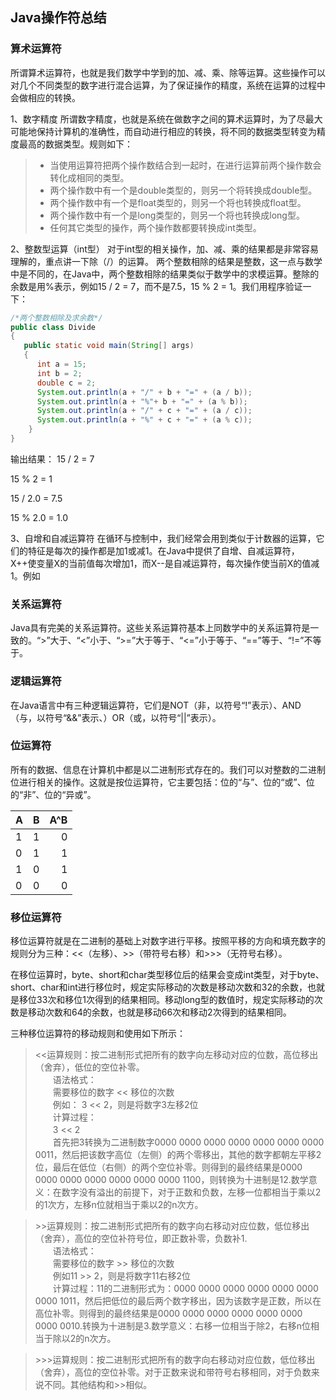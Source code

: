 ## Java操作符总结

### 算术运算符
所谓算术运算符，也就是我们数学中学到的加、减、乘、除等运算。这些操作可以对几个不同类型的数字进行混合运算，为了保证操作的精度，系统在运算的过程中会做相应的转换。

1、数字精度
所谓数字精度，也就是系统在做数字之间的算术运算时，为了尽最大可能地保持计算机的准确性，而自动进行相应的转换，将不同的数据类型转变为精度最高的数据类型。规则如下：
> * 当使用运算符把两个操作数结合到一起时，在进行运算前两个操作数会转化成相同的类型。
> * 两个操作数中有一个是double类型的，则另一个将转换成double型。
> * 两个操作数中有一个是float类型的，则另一个将也转换成float型。
> * 两个操作数中有一个是long类型的，则另一个将也转换成long型。
> * 任何其它类型的操作，两个操作数都要转换成int类型。

2、整数型运算（int型）
对于int型的相关操作，加、减、乘的结果都是非常容易理解的，重点讲一下除（/）的运算。
两个整数相除的结果是整数，这一点与数学中是不同的，在Java中，两个整数相除的结果类似于数学中的求模运算。整除的余数是用%表示，例如15 / 2 = 7，而不是7.5，15 % 2 = 1。我们用程序验证一下：
``` java
/*两个整数相除及求余数*/  
public class Divide  
{  
   public static void main(String[] args)  
   {  
      int a = 15;  
      int b = 2;  
      double c = 2;  
      System.out.println(a + "/" + b + "=" + (a / b));  
      System.out.println(a + "%"+ b + "=" + (a % b));  
      System.out.println(a + "/" + c + "=" + (a / c));  
      System.out.println(a + "%" + c + "=" + (a % c));  
    }  
}  
```
输出结果：
 15 / 2 = 7
 
 15 % 2 = 1
 
 15 / 2.0  =  7.5
 
 15 % 2.0 = 1.0
 
 3、自增和自减运算符
在循环与控制中，我们经常会用到类似于计数器的运算，它们的特征是每次的操作都是加1或减1。在Java中提供了自增、自减运算符，X++使变量X的当前值每次增加1，而X--是自减运算符，每次操作使当前X的值减1。例如
 
### 关系运算符
Java具有完美的关系运算符。这些关系运算符基本上同数学中的关系运算符是一致的。“>”大于、“<”小于、“>=”大于等于、“<=”小于等于、“==”等于、“!=”不等于。

### 逻辑运算符
在Java语言中有三种逻辑运算符，它们是NOT（非，以符号“!”表示）、AND（与，以符号“&&”表示、）OR（或，以符号“||”表示）。

### 位运算符
所有的数据、信息在计算机中都是以二进制形式存在的。我们可以对整数的二进制位进行相关的操作。这就是按位运算符，它主要包括：位的“与”、位的“或”、位的“非”、位的“异或”。

| A       | B       | A^B    |
| ------- |:-------:| ------:|
| 1       | 1       | 0      |
| 0       | 1       | 1      |
| 1       | 0       | 1      |
| 0       | 0       | 0      |

### 移位运算符
移位运算符就是在二进制的基础上对数字进行平移。按照平移的方向和填充数字的规则分为三种：<<（左移）、>>（带符号右移）和>>>（无符号右移）。

在移位运算时，byte、short和char类型移位后的结果会变成int类型，对于byte、short、char和int进行移位时，规定实际移动的次数是移动次数和32的余数，也就是移位33次和移位1次得到的结果相同。移动long型的数值时，规定实际移动的次数是移动次数和64的余数，也就是移动66次和移动2次得到的结果相同。

三种移位运算符的移动规则和使用如下所示：
> <<运算规则：按二进制形式把所有的数字向左移动对应的位数，高位移出（舍弃），低位的空位补零。<br/>
　　语法格式：<br/>
　　需要移位的数字 << 移位的次数<br/>
　　例如： 3 << 2，则是将数字3左移2位<br/>
　　计算过程：<br/>
　　3 << 2<br/>
　　首先把3转换为二进制数字0000 0000 0000 0000 0000 0000 0000 0011，然后把该数字高位（左侧）的两个零移出，其他的数字都朝左平移2位，最后在低位（右侧）的两个空位补零。则得到的最终结果是0000 0000 0000 0000 0000 0000 0000 1100，则转换为十进制是12.数学意义：在数字没有溢出的前提下，对于正数和负数，左移一位都相当于乘以2的1次方，左移n位就相当于乘以2的n次方。


> \>>运算规则：按二进制形式把所有的数字向右移动对应位数，低位移出（舍弃），高位的空位补符号位，即正数补零，负数补1.<br/>
　　语法格式：<br/>
　　需要移位的数字 >> 移位的次数<br/>
　　例如11 >> 2，则是将数字11右移2位<br/>
　　计算过程：11的二进制形式为：0000 0000 0000 0000 0000 0000 0000 1011，然后把低位的最后两个数字移出，因为该数字是正数，所以在高位补零。则得到的最终结果是0000 0000 0000 0000 0000 0000 0000 0010.转换为十进制是3.数学意义：右移一位相当于除2，右移n位相当于除以2的n次方。


> \>>>运算规则：按二进制形式把所有的数字向右移动对应位数，低位移出（舍弃），高位的空位补零。对于正数来说和带符号右移相同，对于负数来说不同。其他结构和>>相似。
